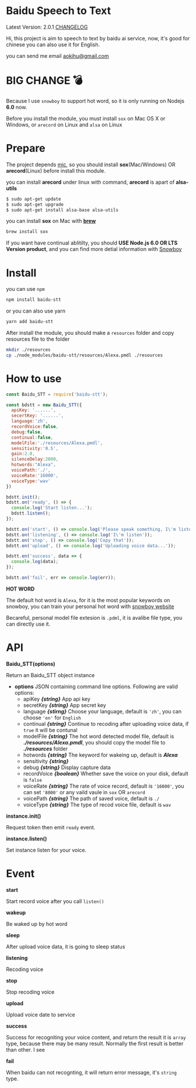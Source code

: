 Baidu Speech to Text
=====================

Latest Version: 2.0.1 [CHANGELOG](CHANGELOG.md)

Hi, this project is aim to speech to text by baidu ai service, now, it's good for chinese
you can also use it for English.

you can send me email [aokihu@gmail.com](mailto:aokihu@gmail.com)

# BIG CHANGE 💣

Because I use `snowboy` to support hot word, so it is only running on Nodejs **6.0** now.

Before you install the module, you must install `sox` on Mac OS X or Windows, or `arecord` on Linux
and `alsa` on Linux

# Prepare

The project depends [mic](https://www.npmjs.com/package/mic), so you should install **sox**(Mac/Windows) OR **arecord**(Linux) before install this module.

you can install **arecord** under linux with command, **arecord** is apart of **alsa-utils**

```bash
$ sudo apt-get update
$ sudo apt-get upgrade
$ sudo apt-get install alsa-base alsa-utils
```

you can install **sox** on Mac with [**brew**](https://brew.sh/)

```bash
brew install sox
```

If you want have continual ablitilty, you should **USE Node.js 6.0 OR LTS Version product**, and you can find more detial information with [Snowboy](https://www.npmjs.com/package/snowboy)


# Install 

you can use `npm`

```bash
npm install baidu-stt
```

or you can also use yarn

```bash
yarn add baidu-stt
```

After install the module, you should make a `resources` folder and copy resources file to the folder
```bash
mkdir ./resources
cp ./node_modules/baidu-stt/resources/Alexa.pmdl ./resources
```


# How to use

```javascript
const Baidu_STT = require('baidu-stt');

const bdstt = new Baidu_STT({
  apiKey: '......',
  secertKey: '......',
  language:'zh',
  recordVoice:false,
  debug:false,
  continual:false,
  modelFile:'./resources/Alexa.pmdl',
  sensitivity:'0.5',
  gain:2.0,
  silenceDelay:2000,
  hotwords:"Alexa",
  voicePath:'./',
  voiceRate:'16000',
  voiceType:'wav'
})

bdstt.init();
bdstt.on('ready', () => {
  console.log('Start listen...');
  bdstt.listen();
});

bdstt.on('start', () => console.log('Please speak something, I\'m listening...'));
bdstt.on('listening', () => console.log('I\'m listen'));
bdstt.on('stop', () => console.log('Copy that'));
bdstt.on('upload', () => console.log('Uploading voice data...'));

bdstt.on('success', data => {
  console.log(data);
});

bdstt.on('fail', err => console.log(err));
```

**HOT WORD**

The default hot word is `Alexa`, for it is the most popular keywords on snowboy, you can train your personal hot word with [snowboy website](https://snowboy.kitt.ai/)

Becareful, personal model file extesion is `.pdml`, it is avalibe file type, you can directly use it.

# API

**Baidu_STT(options)**

Return an Baidu_STT object instance

- **options** JSON containing command line options. Following are valid options:
  - apiKey ***{string}*** App api key
  - secretKey ***{string}*** App secret key
  - language ***{stirng}*** Choose your language, default is `'zh'`, you can choose `'en'` for `English`
  - continual ***{string}*** Continue to recoding after uploading voice data, if `true` it will be contunal
  - modelFile ***{string}*** The hot word detected model file, default is ***./resources/Alexa.pmdl***, you should copy the model file to ***./resources*** folder
  - hotwords ***{string}*** The keyword for wakeing up, default is ***Alexa***
  - sensitivity ***{string}*** 
  - debug ***{string}*** Display capture data
  - recordVoice ***{boolean}*** Whether save the voice on your disk, default is `false`
  - voiceRate ***{string}*** The rate of voice record, default is `'16000'`, you can set `'8000'` or any vaild vaule in `sox` OR `arecord`
  - voicePath ***{string}*** The path of saved voice, default is `./`
  - voiceType ***{string}*** The type of recod voice file, default is `wav`

**instance.init()**

Request token then emit `ready` event.

**instance.listen()**

Set instance listen for your voice.

# Event

**start**

Start record voice after you call `listen()`

**wakeup**

Be waked up by hot word

**sleep**

After upload voice data, it is going to sleep status

**listening**

Recoding voice

**stop**

Stop recoding voice

**upload**

Upload voice date to service

**success**

Success for recogniting your voice content, and return the result
it is `array` type, because there may be many result. Normally the first result is better than other. I see

**fail**

When baidu can not recognting, it will return error message, it's `string` type.
